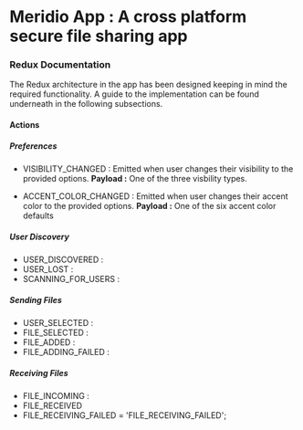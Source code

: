 # Meridio App : A cross platform secure file sharing app

### Redux Documentation

The Redux architecture in the app has been designed keeping in mind the required functionality. A guide to the implementation can be found underneath in the following subsections.

#### Actions

##### Preferences 

* VISIBILITY_CHANGED : Emitted when user changes their visibility to the provided options. **Payload :** One of the three visbility types.

* ACCENT_COLOR_CHANGED : Emitted when user changes their accent color to the provided options. **Payload :** One of the six accent color defaults

##### User Discovery

* USER_DISCOVERED : 
* USER_LOST : 
* SCANNING_FOR_USERS :

##### Sending Files 

* USER_SELECTED : 
* FILE_SELECTED :
* FILE_ADDED :
* FILE_ADDING_FAILED :

##### Receiving Files 

* FILE_INCOMING :
* FILE_RECEIVED 
* FILE_RECEIVING_FAILED = 'FILE_RECEIVING_FAILED';